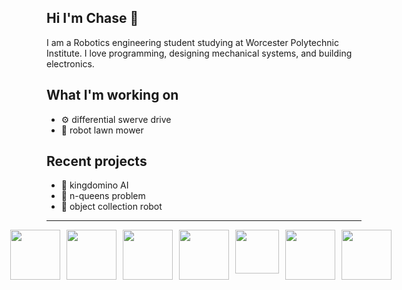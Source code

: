 ## Hi I'm Chase 👋
I am a Robotics engineering student studying at Worcester Polytechnic Institute. I love programming, designing mechanical systems, and building electronics. 

## What I'm working on
- ⚙️ differential swerve drive
- 🏡 robot lawn mower

## Recent projects
- 🏰 kingdomino AI
- 👑 n-queens problem
- 🤖 object collection robot

---
<div style="display: flex; justify-content: center;">
  <img src="https://github.com/user-attachments/assets/a9524694-21ad-4da0-ae3d-afac6130efcf" width="80" style="margin-right: 10px;" />
  <img src="https://github.com/user-attachments/assets/3499ac6b-5fc2-4dda-81b9-34887cde60a2" width="80" style="margin-right: 10px;" />
  <img src="https://github.com/user-attachments/assets/501f6dcb-dcf0-457d-8fac-5ea963fdd8cc" width="80" style="margin-right: 10px;" />
  <img src="https://github.com/user-attachments/assets/66bc25d7-4183-4fd8-9c81-24625813c346" width="80" style="margin-right: 10px;" />
  <img src="https://github.com/user-attachments/assets/b3cf1511-fa77-4a06-8a4f-f273d9f8e579" width="70" style="margin-right: 10px;" />
  <img src="https://github.com/user-attachments/assets/14d277e7-a527-4738-9f54-34c8e5d2134f" width="80" style="margin-right: 10px;" />
  <img src="https://github.com/user-attachments/assets/8aff040c-a06a-440e-a9d0-db50cf0b85cb" width="80" style="margin-right: 10px;" />
</div>

